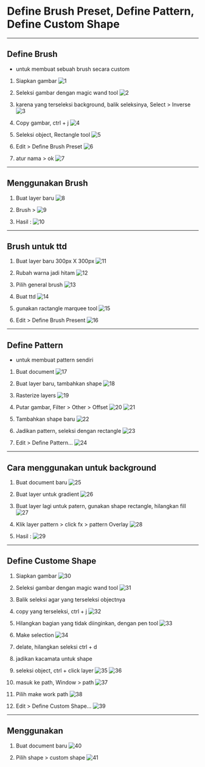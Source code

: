 # Define Brush Preset, Define Pattern, Define Custom Shape

---

## Define Brush

- untuk membuat sebuah brush secara custom

1. Siapkan gambar
![1](../assets/img/12/img1.webp)

2. Seleksi gambar dengan magic wand tool
![2](../assets/img/12/img2.webp)

3. karena yang terseleksi background, balik seleksinya, Select > Inverse
![3](../assets/img/12/img3.webp)

4. Copy gambar, ctrl + j
![4](../assets/img/12/img4.webp)

5. Seleksi object, Rectangle tool
![5](../assets/img/12/img5.webp)

6. Edit > Define Brush Preset
![6](../assets/img/12/img6.webp)

7. atur nama > ok
![7](../assets/img/12/img7.webp)

---

## Menggunakan Brush

1. Buat layer baru
![8](../assets/img/12/img8.webp)

2. Brush >
![9](../assets/img/12/img9.webp)

3. Hasil :
![10](../assets/img/12/img10.webp)

---

## Brush untuk ttd

1. Buat layer baru 300px X 300px
![11](../assets/img/12/img11.webp)

2. Rubah warna jadi hitam
![12](../assets/img/12/img12.webp)

3. Pilih general brush
![13](../assets/img/12/img13.webp)

4. Buat ttd
![14](../assets/img/12/img14.webp)

5. gunakan ractangle marquee tool
![15](../assets/img/12/img15.webp)

6. Edit > Define Brush Present
![16](../assets/img/12/img16.webp)

---

## Define Pattern

- untuk membuat pattern sendiri

1. Buat document
![17](../assets/img/12/img17.webp)

2. Buat layer baru, tambahkan shape
![18](../assets/img/12/img18.webp)

3. Rasterize layers
![19](../assets/img/12/img19.webp)

4. Putar gambar, Filter > Other > Offset
![20](../assets/img/12/img20.webp)
![21](../assets/img/12/img21.webp)

5. Tambahkan shape baru
![22](../assets/img/12/img22.webp)

6. Jadikan pattern, seleksi dengan rectangle
![23](../assets/img/12/img23.webp)

7. Edit > Define Pattern...
![24](../assets/img/12/img24.webp)

---

## Cara menggunakan untuk background

1. Buat document baru
![25](../assets/img/12/img25.webp)

2. Buat layer untuk gradient
![26](../assets/img/12/img26.webp)

3. Buat layer lagi untuk patern, gunakan shape rectangle, hilangkan fill
![27](../assets/img/12/img27.webp)

4. Klik layer pattern > click fx > pattern Overlay
![28](../assets/img/12/img28.webp)

5. Hasil :
![29](../assets/img/12/img29.webp)

---

## Define Custome Shape

1. Siapkan gambar
![30](../assets/img/12/img30.webp)

2. Seleksi gambar dengan magic wand tool
![31](../assets/img/12/img31.webp)

3. Balik seleksi agar yang terseleksi objectnya
4. copy yang terseleksi, ctrl + j
![32](../assets/img/12/img32.webp)

5. Hilangkan bagian yang tidak diinginkan, dengan pen tool
![33](../assets/img/12/img33.webp)

6. Make selection
![34](../assets/img/12/img34.webp)

7. delate, hilangkan seleksi ctrl + d
8. jadikan kacamata untuk shape
9. seleksi object, ctrl + click layer
![35](../assets/img/12/img35.webp)
![36](../assets/img/12/img36.webp)

10. masuk ke path, Window > path
![37](../assets/img/12/img37.webp)

11. Pilih make work path
![38](../assets/img/12/img38.webp)

12. Edit > Define Custom Shape...
![39](../assets/img/12/img39.webp)

---

## Menggunakan

1. Buat document baru
![40](../assets/img/12/img40.webp)

2. Pilih shape > custom shape
![41](../assets/img/12/img41.webp)